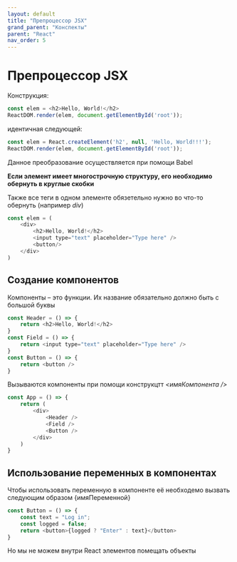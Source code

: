 ```yaml
---
layout: default
title: "Препроцессор JSX"
grand_parent: "Конспекты"
parent: "React"
nav_order: 5
---
```


# Препроцессор JSX

Конструкция:

```js
const elem = <h2>Hello, World!</h2>
ReactDOM.render(elem, document.getElementById('root'));
```

идентичная следующей:

```js
const elem = React.createElement('h2', null, 'Hello, World!!!');
ReactDOM.render(elem, document.getElementById('root'));
```

Данное преобразование осуществляется при помощи Babel

**Если элемент имеет многострочную структуру, его необходимо обернуть в круглые скобки**

Также все теги в одном элементе обязетельно нужно во что-то обернуть (например *div*)

```js
const elem = (
    <div>
        <h2>Hello, World!</h2>
        <input type="text" placeholder="Type here" />
        <button/>
    </div>
)
```

## Создание компонентов

Компоненты – это функции. Их название обязательно должно быть с большой буквы

```js
const Header = () => {
    return <h2>Hello, World!</h2>
}
const Field = () => {
    return <input type="text" placeholder="Type here" />
}
const Button = () => {
    return <button />
}
```

Вызываются компоненты при помощи конструкцтт *<имяКомпонента />*

```js
const App = () => {
    return (
        <div>
            <Header />
            <Field />
            <Button />
        </div>
    )
}
```

## Использование переменных в компонентах

Чтобы использовать переменную в компоненте её необходемо вызвать следующим образом {имяПеременной}

```js
const Button = () => {
    const text = "Log in";
    const logged = false;
    return <button>{logged ? "Enter" : text}</button>
}
```

Но мы не можем внутри React элементов помещать объекты